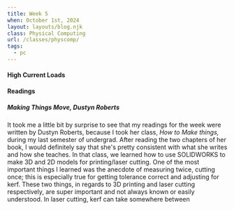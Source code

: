 ```yaml
---
title: Week 5
when: October 1st, 2024
layout: layouts/blog.njk
class: Physical Computing
url: /classes/physcomp/
tags:
  - pc
---
```


#### High Current Loads



#### Readings

##### <i>Making Things Move,</i> Dustyn Roberts

It took me a little bit by surprise to see that my readings for the week were written by Dustyn Roberts, because I took her class, <i>How to Make things,</i>
during my last semester of undergrad. After reading the two chapters of her book, I would definitely say that she's pretty consistent with what she writes and how she teaches. 
In that class, we learned how to use SOLIDWORKS to make 3D and 2D models for printing/laser cutting. One of the most important things I learned was the anecdote of measuring twice, cutting once; this
is especially true for getting tolerance correct and adjusting for kerf. These two things, in regards to 3D printing and laser cutting respectively, are super important and not 
always known or easily understood. In laser cutting, kerf can take somewhere between 



